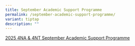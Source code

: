```yaml
---
title: September Academic Support Programme
permalink: /september-academic-support-programme/
variant: tiptap
description: ""
---
```

<p><a href="/files/Students/2025 ASP Sept/2025_4NA__4NT_Sep_ASP_Letter_from_P_to_Students_Final.pdf" rel="noopener nofollow" target="_blank">2025 4NA &amp; 4NT September Academic Support Programme</a>
</p>